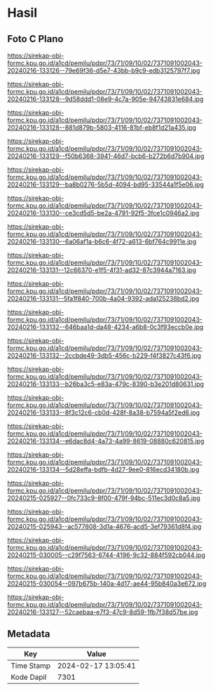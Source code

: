 # Hasil

## Foto C Plano

https://sirekap-obj-formc.kpu.go.id/a1cd/pemilu/pdpr/73/71/09/10/02/7371091002043-20240216-133126--79e69f36-d5e7-43bb-b9c9-edb3125797f7.jpg

https://sirekap-obj-formc.kpu.go.id/a1cd/pemilu/pdpr/73/71/09/10/02/7371091002043-20240216-133128--9d58ddd1-08e9-4c7a-905e-94743831e684.jpg

https://sirekap-obj-formc.kpu.go.id/a1cd/pemilu/pdpr/73/71/09/10/02/7371091002043-20240216-133128--881d879b-5803-4116-81bf-eb8f1d21a435.jpg

https://sirekap-obj-formc.kpu.go.id/a1cd/pemilu/pdpr/73/71/09/10/02/7371091002043-20240216-133129--f50b6368-3941-46d7-bcb6-b272b6d7b904.jpg

https://sirekap-obj-formc.kpu.go.id/a1cd/pemilu/pdpr/73/71/09/10/02/7371091002043-20240216-133129--ba8b0276-5b5d-4094-bd95-33544a1f5e06.jpg

https://sirekap-obj-formc.kpu.go.id/a1cd/pemilu/pdpr/73/71/09/10/02/7371091002043-20240216-133130--ce3cd5d5-be2a-4791-92f5-3fce1c0946a2.jpg

https://sirekap-obj-formc.kpu.go.id/a1cd/pemilu/pdpr/73/71/09/10/02/7371091002043-20240216-133130--6a06af1a-b6c6-4f72-a613-6bf764c9911e.jpg

https://sirekap-obj-formc.kpu.go.id/a1cd/pemilu/pdpr/73/71/09/10/02/7371091002043-20240216-133131--12c66370-e1f5-4f31-ad32-87c3944a7163.jpg

https://sirekap-obj-formc.kpu.go.id/a1cd/pemilu/pdpr/73/71/09/10/02/7371091002043-20240216-133131--5fa1f840-700b-4a04-9392-ada125238bd2.jpg

https://sirekap-obj-formc.kpu.go.id/a1cd/pemilu/pdpr/73/71/09/10/02/7371091002043-20240216-133132--646baa1d-da48-4234-a6b8-0c3f93eccb0e.jpg

https://sirekap-obj-formc.kpu.go.id/a1cd/pemilu/pdpr/73/71/09/10/02/7371091002043-20240216-133132--2ccbde49-3db5-456c-b229-f4f3827c43f6.jpg

https://sirekap-obj-formc.kpu.go.id/a1cd/pemilu/pdpr/73/71/09/10/02/7371091002043-20240216-133133--b26ba3c5-e83a-479c-8390-b3e201d80631.jpg

https://sirekap-obj-formc.kpu.go.id/a1cd/pemilu/pdpr/73/71/09/10/02/7371091002043-20240216-133133--8f3c12c6-cb0d-428f-8a38-b7594a5f2ed6.jpg

https://sirekap-obj-formc.kpu.go.id/a1cd/pemilu/pdpr/73/71/09/10/02/7371091002043-20240216-133134--e6dac8d4-4a73-4a99-8619-08880c620815.jpg

https://sirekap-obj-formc.kpu.go.id/a1cd/pemilu/pdpr/73/71/09/10/02/7371091002043-20240216-133134--5d28effa-bdfb-4d27-9ee0-816ecd34180b.jpg

https://sirekap-obj-formc.kpu.go.id/a1cd/pemilu/pdpr/73/71/09/10/02/7371091002043-20240215-025927--0fc733c9-8f00-479f-94bc-511ec3d0c8a5.jpg

https://sirekap-obj-formc.kpu.go.id/a1cd/pemilu/pdpr/73/71/09/10/02/7371091002043-20240215-025943--ac577808-3d1a-4676-acd5-3ef79361d8f4.jpg

https://sirekap-obj-formc.kpu.go.id/a1cd/pemilu/pdpr/73/71/09/10/02/7371091002043-20240215-030005--c29f7563-6744-4196-9c32-884f592cb044.jpg

https://sirekap-obj-formc.kpu.go.id/a1cd/pemilu/pdpr/73/71/09/10/02/7371091002043-20240215-030054--097b675b-140a-4d17-ae44-95b840a3e672.jpg

https://sirekap-obj-formc.kpu.go.id/a1cd/pemilu/pdpr/73/71/09/10/02/7371091002043-20240216-133127--52caebaa-e7f3-47c9-8d59-1fb7f38d57be.jpg


## Metadata

| Key        | Value               |
| ---------- | ------------------- |
| Time Stamp | 2024-02-17 13:05:41 |
| Kode Dapil | 7301                |




